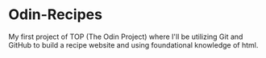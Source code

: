 # Odin-Recipes
My first project of TOP (The Odin Project) where I'll be utilizing Git and GitHub to build a recipe website and using foundational knowledge of html.